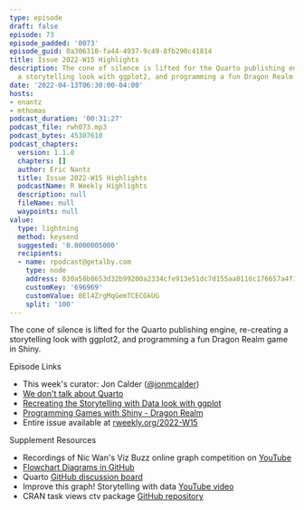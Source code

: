 ```yaml
---
type: episode
draft: false
episode: 73
episode_padded: '0073'
episode_guid: 0a306310-fa44-4937-9c49-8fb290c41814
title: Issue 2022-W15 Highlights
description: The cone of silence is lifted for the Quarto publishing engine, re-creating
  a storytelling look with ggplot2, and programming a fun Dragon Realm game in Shiny.
date: '2022-04-13T06:30:00-04:00'
hosts:
- enantz
- mthomas
podcast_duration: '00:31:27'
podcast_file: rwh073.mp3
podcast_bytes: 45307610
podcast_chapters:
  version: 1.1.0
  chapters: []
  author: Eric Nantz
  title: Issue 2022-W15 Highlights
  podcastName: R Weekly Highlights
  description: null
  fileName: null
  waypoints: null
value:
  type: lightning
  method: keysend
  suggested: '0.0000005000'
  recipients:
  - name: rpodcast@getalby.com
    type: node
    address: 030a58b8653d32b99200a2334cfe913e51dc7d155aa0116c176657a4f1722677a3
    customKey: '696969'
    customValue: 0El4ZrgMqGemTCECGkUG
    split: '100'
---
```

The cone of silence is lifted for the Quarto publishing engine,
re-creating a storytelling look with ggplot2, and programming a fun
Dragon Realm game in Shiny.

Episode Links

-   This week's curator: Jon Calder
    (<a href="https://twitter.com/jonmcalder" rel="nofollow">@jonmcalder</a>)
-   <a
    href="https://www.apreshill.com/blog/2022-04-we-dont-talk-about-quarto/"
    rel="nofollow">We don't talk about Quarto</a>
-   <a
    href="https://albert-rapp.de/post/2022-03-29-recreating-the-swd-look/"
    rel="nofollow">Recreating the Storytelling with Data look with
    ggplot</a>
-   <a href="https://www.youtube.com/watch?v=sD39WAZo99A"
    rel="nofollow">Programming Games with Shiny - Dragon Realm</a>
-   Entire issue available at
    <a href="https://rweekly.org/2022-W15.html"
    rel="nofollow">rweekly.org/2022-W15</a>

Supplement Resources

-   Recordings of Nic Wan's Viz Buzz online graph competition on <a
    href="https://www.youtube.com/playlist?list=PL6PX3YIZuHhwZ-C-jZ427D-XkLGNWFPVB"
    rel="nofollow">YouTube</a>
-   <a
    href="https://github.blog/2022-02-14-include-diagrams-markdown-files-mermaid/"
    rel="nofollow">Flowchart Diagrams in GitHub</a>
-   Quarto
    <a href="https://github.com/quarto-dev/quarto-cli/discussions"
    rel="nofollow">GitHub discussion board</a>
-   Improve this graph! Storytelling with data
    <a href="https://www.youtube.com/watch?v=st7_vPjq0SU"
    rel="nofollow">YouTube video</a>
-   CRAN task views ctv package
    <a href="https://github.com/cran-task-views/ctv" rel="nofollow">GitHub
    repository</a>
